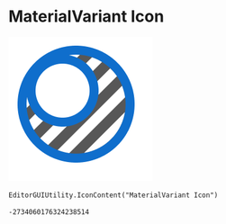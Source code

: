# MaterialVariant Icon
![](/img/MaterialVariant%20Icon.png)

``` CSharp
EditorGUIUtility.IconContent("MaterialVariant Icon")
```
```
-2734060176324238514
```
